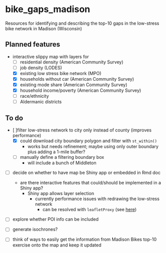 # bike_gaps_madison
Resources for identifying and describing the top-10 gaps in the low-stress bike network in Madison (Wisconsin)

## Planned features
- interactive slippy map with layers for
  - [ ] residential density (American Community Survey)
  - [ ] job density (LODES)
  - [x] existing low stress bike network (MPO)
  - [x] households without car (American Community Survey)
  - [x] existing mode share (American Community Survey)
  - [x] household income/poverty (American Community Survey)
  - [ ] race/ethnicity
  - [ ] Aldermanic districts
  
## To do
- [ ]filter low-stress network to city only instead of county (improves performance)
  - [x] could download city boundary polygon and filter with `st_within()`
    - works but needs refinement; maybe using only outer boundary plus adding a 1-mile buffer?
  - [ ] manually define a filtering boundary box
    - will include a bunch of Middleton
- [ ] decide on whether to have map be Shiny app or embedded in Rmd doc
  - are there interactive features that could/should be implemented in a Shiny app?
    - Shiny app allows layer selection
      - currently performance issues with redrawing the low-stress network
        - can be resolved with `leafletProxy` (see [here]([https://stackoverflow.com/questions/37433569/changing-leaflet-map-according-to-input-without-redrawing))
- [ ] explore whether POI info can be included
- [ ] generate isochrones?
- [ ] think of ways to easily get the information from Madison Bikes top-10 exercise onto the map and keep it updated


  

